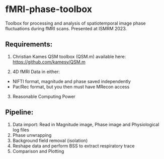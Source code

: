 # fMRI-phase-toolbox
Toolbox for processing and analysis of spatiotemporal image phase fluctuations during fMRI scans. Presented at ISMRM 2023.

## Requirements:

1. Christian Kames QSM toolbox (QSM.m) available here:
https://github.com/kamesy/QSM.m

2. 4D fMRI Data in either: 

- NIFTI format, magnitude and phase saved independently
- Par/Rec format, but you then must have MRecon access
 

3. Reasonable Computing Power

## Pipeline:

1. Data import: Read in Magnitude image, Phase image and Physiological log files
2. Phase unwrapping 
3. Background field removal (isolation)
4. Reshape data and perform BSS to extract respiratory trace
5. Comparison and Plotting

